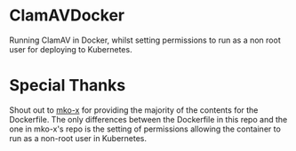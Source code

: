 # ClamAVDocker
Running ClamAV in Docker, whilst setting permissions to run as a non root user for deploying to Kubernetes.

# Special Thanks
Shout out to [mko-x](https://github.com/mko-x/docker-clamav) for providing the majority of the contents for the Dockerfile. The only differences between the Dockerfile in this repo and the one in mko-x's repo is the setting of permissions allowing the container to run as a non-root user in Kubernetes.
